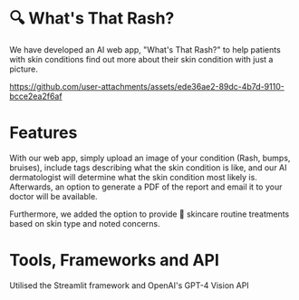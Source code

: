 # 🔍 What's That Rash?

We have developed an AI web app, "What's That Rash?" to help patients with skin conditions find out more about their skin condition with just a picture.

https://github.com/user-attachments/assets/ede36ae2-89dc-4b7d-9110-bcce2ea2f6af

# Features

With our web app, simply upload an image of your condition (Rash, bumps, bruises), include tags describing what the skin condition is like, and our AI dermatologist will determine what the skin condition most likely is. Afterwards, an option to generate a PDF of the report and email it to your doctor will be available.

Furthermore, we added the option to provide 🧴 skincare routine treatments based on skin type and noted concerns.

# Tools, Frameworks and API
Utilised the Streamlit framework and OpenAI's GPT-4 Vision API
